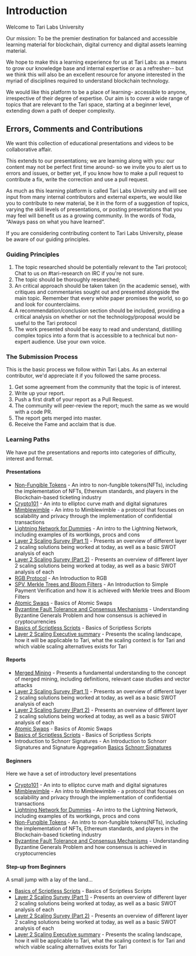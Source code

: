 # Introduction 

Welcome to Tari Labs University

Our mission: To be the premier destination for balanced and accessible learning material for blockchain, digital currency and digital assets learning material.

We hope to make this a learning experience for us at Tari Labs: as a means to grow our knowledge base and internal expertise or as a refresher-- but we think this will also be an excellent resource for anyone interested in the myriad of disciplines required to understand blockchain technology.  

We would like this platform to be a place of learning- accessible to anyone, irrespective of their degree of expertise. Our aim is to cover a wide range of topics that are relevant to the Tari space, starting at a beginner level, extending down a path of deeper complexity. 

## Errors, Comments and Contributions 

We want this collection of educational presentations and videos to be collaborative affair.

This extends to our presentations; we are learning along with you: our content may not be perfect first time around- so we invite you to alert us to errors and issues, or better yet, if you know how to make a pull request to contribute a fix, write the correction and use a pull request.

As much as this learning platform is called Tari Labs University and will see input from many internal contributors and external experts, we would like you to contribute to new material, be it in the form of a suggestion of topics, varying the skill levels of presentations, or posting presentations that you may feel will benefit us as a growing community. In the words of Yoda, “Always pass on what you have learned”.  

If you are considering contributing content to Tari Labs University, please be aware of our guiding principles.

### Guiding Principles

1. The topic researched should be potentially relevant to the Tari protocol; Chat to us on #tari-research on IRC if you're not sure.
2. The topic should be thoroughly researched;
3. An critical approach should be taken taken (in the academic sense), with critiques and commentaries sought out and presented alongside the main topic. Remember that every white paper promises the world, so go and look for counterclaims.
4. A recommendation/conclusion section should be included, providing a critical analysis on whether or not the technology/proposal would be useful to the Tari protocol
5. The work presented should be easy to read and understand, distilling complex topics into a form that is accessible to a technical but non-expert audience. Use your own voice.

### The Submission Process 

This is the basic process we follow within Tari Labs. As an external contributor, we'd appreciate it if you followed the same process.

1. Get some agreement from the community that the topic is of interest.
2. Write up your report.
3. Push a first draft of your report as a Pull Request.
4. The community will peer-review the report; much the same as we would with a code PR. 
5. The report gets merged into master. 
6. Receive the Fame and acclaim that is due.

### Learning Paths

We have put the presentations and reports into categories of difficulty, interest and format.

#### Presentations

- [Non-Fungible Tokens](https://gitpitch.com/tari-labs/tari-university/master?p=/src/non-fungible-tokens/nft-landscape-1#/) - An intro to non-fungible tokens(NFTs), including the implementation of NFTs, Ethereum standards, and players in the Blockchain-based ticketing industry
- [Crypto101](https://gitpitch.com/tari-labs/tari-university/master?p=/src/cryptography/crypto-1#/) - An into to elliptoc curve math and digital signatures 
- [Mimblewimble](https://gitpitch.com/tari-labs/tari-university/master?p=/src/protocols/mimblewimble-1#/) - An intro to Mimblewimble - a protocol that focuses on scalability and privacy through the implementation of confidential transactions
- [Lightning Network for Dummies](https://gitpitch.com/tari-labs/tari-university/master?p=/src/protocols/lightning-network-for-dummies#/) - An intro to the Lightning Network, including examples of its wortkings, procs and cons
- [Layer 2 Scaling Survey (Part 1)](https://gitpitch.com/tari-labs/tari-university/master?p=/src/layer2scaling/more-landscape#/) - Presents an overview of different layer 2 scaling solutions being worked at today, as well as a basic SWOT analysis of each
- [Layer 2 Scaling Survey (Part 2)](https://gitpitch.com/tari-labs/tari-university/master?p=/src/layer2scaling/more-landscape#/) - Presents an overview of different layer 2 scaling solutions being worked at today, as   well as a basic SWOT analysis of each
- [RGB Protocol](https://gitpitch.com/tari-labs/tari-university/master?p=/src/protocols/rgb-introduction#/) - An Introduction to RGB
- [SPV, Merkle Trees and Bloom Filters](https://gitpitch.com/tari-labs/tari-university/master?p=/src/protocols/merkle-trees-and-spv-1#/) - An Introduction to Simple Payment Verification and how it is achieved with Merkle trees and Bloom Filters
- [Atomic Swaps](https://gitpitch.com/tari-labs/tari-university/master?p=/src/protocols/atomic-swaps#/) - Basics of Atomic Swaps
- [Byzantine Fault Tolerance and Consensus Mechanisms](https://gitpitch.com/tari-labs/tari-university/master?p=/src/consensus-mechanisms/BFT-consensusmechanisms#/) - Understanding Byzantine Generals Problem and how consensus is achieved in cryptocurrencies
- [Basics of Scriptless Scripts](https://gitpitch.com/tari-labs/tari-university/master?p=/src/cryptography/scriptless-scripts#/) - Basics of Scriptless Scripts
- [Layer 2 Scaling Executive summary](https://gitpitch.com/tari-labs/tari-university/master?p=/src/layer2scaling/executive-summary#/) - Presents the scaling landscape, how it will be applicable to Tari, what the scaling context is for Tari and which viable scaling alternatives exists for Tari

#### Reports

- [Merged Mining](../merged-mining/merged-mining-scene/MergedMiningIntroduction.md) - Presents a fundamental understanding to the concept of merged mining, including definitions, relevant case studies and vector attacks
- [Layer 2 Scaling Survey (Part 1)](../layer2scaling/layer2scaling-landscape/layer2scaling-survey.md) - Presents an overview of different layer 2 scaling solutions being worked at today, as well as a basic SWOT analysis of each
- [Layer 2 Scaling Survey (Part 2)](../layer2scaling/more-landscape/landscape-update.md) - Presents an overview of different layer 2 scaling solutions being worked at today, as   well as a basic SWOT analysis of each
- [Atomic Swaps](../protocols/atomic-swaps/AtomicSwaps.md) - Basics of Atomic Swaps
- [Basics of Scriptless Scripts](../cryptography/scriptless-scripts/introduction-to-scriptless-scripts.md) - Basics of Scriptless Scripts
- Introduction to Schnorr Signatures - An Introduction to Schnorr Signatures and Signature Aggregation
[Basics](../cryptography/digital_signatures/basics.md) [Schnorr Signatures](../cryptography/digital_signatures/schnorr_signatures.md)

#### Beginners

Here we have a set of introductory level presentations 

- [Crypto101](https://gitpitch.com/tari-labs/tari-university/master?p=/src/cryptography/crypto-1#/) - An into to elliptoc curve math and digital signatures 
- [Mimblewimble](https://gitpitch.com/tari-labs/tari-university/master?p=/src/protocols/mimblewimble-1#/) - An intro to Mimblewimble - a protocol that focuses on scalability and privacy through the implementation of confidential transactions
- [Lightning Network for Dummies](https://gitpitch.com/tari-labs/tari-university/master?p=/src/protocols/lightning-network-for-dummies#/) - An intro to the Lightning Network, including examples of its wortkings, procs and cons
- [Non-Fungible Tokens](https://gitpitch.com/tari-labs/tari-university/master?p=/src/non-fungible-tokens/nft-landscape-1#/) - An intro to non-fungible tokens(NFTs), including the implementation of NFTs, Ethereum standards, and players in the Blockchain-based ticketing industry
- [Byzantine Fault Tolerance and Consensus Mechanisms](https://gitpitch.com/tari-labs/tari-university/master?p=/src/consensus-mechanisms/BFT-consensusmechanisms#/) - Understanding Byzantine Generals Problem and how consensus is achieved in cryptocurrencies

#### Step-up from Beginners  

A small jump with a lay of the land...

- [Basics of Scriptless Scripts](https://gitpitch.com/tari-labs/tari-university/master?p=/src/cryptography/scriptless-scripts#/) - Basics of Scriptless Scripts
- [Layer 2 Scaling Survey (Part 1)](https://gitpitch.com/tari-labs/tari-university/master?p=/src/layer2scaling/more-landscape#/) - Presents an overview of different layer 2 scaling solutions being worked at today, as well as a basic SWOT analysis of each
- [Layer 2 Scaling Survey (Part 2)](https://gitpitch.com/tari-labs/tari-university/master?p=/src/layer2scaling/more-landscape#/) - Presents an overview of different layer 2 scaling solutions being worked at today, as   well as a basic SWOT analysis of each
- [Layer 2 Scaling Executive summary](https://gitpitch.com/tari-labs/tari-university/master?p=/src/layer2scaling/executive-summary#/) - Presents the scaling landscape, how it will be applicable to Tari, what the scaling context is for Tari and which viable scaling alternatives exists for Tari

